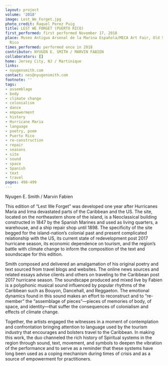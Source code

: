```yaml
---
layout: project
volume: '2018'
image: Lest_We_Forget.jpg
photo_credit: Raquel Perez Puig
title: LEST WE FORGET (PUERTO RICO)
first_performed: first performed November 17, 2018
place: Museo Antiguo Arsenal de la Marina Española/MECA Art Fair, Old San Juan, Puerto
  Rico
times_performed: performed once in 2018
contributor: NYUGEN E. SMITH / MARVIN FABIEN
collaborators: []
home: Jersey City, NJ / Martinique
links:
- nyugensmith.com
contact: nes@nyugensmith.com
footnote: ''
tags:
- assemblage
- body
- climate change
- colonialism
- dance
- empowerment
- history
- Hurricane Maria
- language
- poetry, poem
- Puerto Rico
- re-construction
- repair
- seasons
- site
- sound
- space
- Spanish
- text
- travel
pages: 498-499
---
```




Nyugen E. Smith / Marvin Fabien

This edition of “Lest We Forget” was developed one year after Hurricanes Maria and Irma devastated parts of the Caribbean and the US. The site, located on the northeastern shore of the island, is a Neoclassical building constructed in 1847 by the Spanish Marines and used as living quarters, a warehouse, and a ship repair shop until 1898. The specificity of the site begged for the island-nation’s colonial past and present complicated relationship with the US, its current state of redevelopment post 2017 hurricane season, its economic dependence on tourism, and the region’s battle with climate change to inform the composition of the text and soundscape for this edition.

Smith composed and delivered an amalgamation of his original poetry and text sourced from travel blogs and websites. The online news sources and related essays advise clients and others on traveling to the Caribbean post 2017 hurricane season. The soundscape produced and mixed live by Fabien is a polyphonic musical sound influenced by popular rhythms of the Caribbean such as Bouyon, Dancehall, and Reggaeton. The emotional dynamics found in this sound makes an effort to reconstruct and to “re-member” the “assemblage of pieces”—pieces of memories of body, of space, and identity—that suffer the consequences of colonialism and effects of climate change.

Together, the artists engaged the witnesses in a moment of contemplation and confrontation bringing attention to language used by the tourism industry that encourages and bolsters travel to the Caribbean. In making this work, the duo channeled the rich history of Spiritual systems in the region through sound, text, movement, and symbols to deepen the vibration of the performance and to serve as a reminder that these systems have long been used as a coping mechanism during times of crisis and as a source of empowerment for practitioners.
